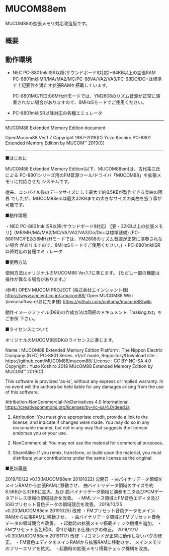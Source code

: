 # MUCOM88em

MUCOM88の拡張メモリ対応改造版です。

## 概要



## 動作環境

- NEC PC-8801mkⅡSR以降(サウンドボードⅡ対応)+64KB以上の拡張RAM<br>
  PC-8801mkⅡMR/MA/MA2/MC/PC-88VA/VA2/VA3/PC-98DO/DO+は標準で上記要件を満たす拡張RAMを搭載しています。
  
  PC-8801MC/FE2の8MHzHモードでは、YM2608のリズム音源が正常に演奏されない場合がありますので、8MHzSモードでご使用ください。
- PC-8801mkⅡSR以降対応の各種エミュレータ









******************************************************************************
MUCOM88 Extended Memory Edition document

OpenMucom88 Ver.1.7 Copyright 1987-2019(C) Yuzo Koshiro
PC-8801 Extended Memory Edition by MUCOM™ 2019(C)
******************************************************************************


■はじめに

MUCOM88 Extended Memory Edition(以下、MUCOM88em)は、古代祐三氏による
PC-8801シリーズ用のFM音源ツール/ドライバ「MUCOM88」を拡張メモリに対応させた
システムです。

従来、コンパイル後のデータサイズにして最大で約8.5KBが製作できる楽曲の限界
でしたが、MUCOM88emは最大32KBまでの大きなサイズの楽曲を扱う事が可能です。


■動作環境

・NEC PC-8801mkⅡSR以降(サウンドボードⅡ対応)
  【要・32KB以上の拡張メモリ】(MR/MH/MA/MA2/MC/VA/VA2/VA3/Do/Do+は標準装備)
  (PC-8801MC/FE2の8MHzHモードでは、YM2608のリズム音源が正常に演奏されない場合
がありますので、8MHzSモードでご使用ください。)
・PC-8801mkⅡSR以降対応の各種エミュレータ


■使用方法

使用方法はオリジナルのMUCOM88 Ver.1.7に準じます。
(ただし一部の機能は操作が異なる場合があります。)

(参考)
OPEN MUCOM PROJECT (株式会社エインシャント様)
https://www.ancient.co.jp/~mucom88/
Open MUCOM88 Wiki (onionsoftware/おにたま様)
https://github.com/onitama/mucom88/wiki

動作イメージファイル(D88)の作成方法は同梱のドキュメント「making.txt」をご参照
下さい。


■ライセンスについて

オリジナルのMUCOM88SDKのライセンスに準じます。

Name        : MUCOM88 Extended Memory Edition
Platform    : The Nippon Electric Company (NEC) PC-8801 Series. v1/v2 mode,
Repository/Download site : https://github.com/MUCOM88/mucom88/
License     : CC BY-NC-SA 4.0
Copyright   : Yuzo Koshiro 2018
MUcOM88 Extended Memory Edition by MUCOM™ 2019(C)

This software is provided 'as-is', without any express or implied warranty.
In no event will the authors be held liable for any damages arising from 
the use of this software.

Attribution-NonCommercial-NoDerivatives 4.0 International.
https://creativecommons.org/licenses/by-nc-sa/4.0/deed.ja

1. Attribution:
   You must give appropriate credit, provide a link to the license, and indicate
   if changes were made. You may do so in any reasonable manner, but not in any
   way that suggests the licensor endorses you or your use.

2. NonCommercial:
   You may not use the material for commercial purposes.

3. ShareAlike:
   If you remix, transform, or build upon the material, you must distribute
   your contributions under the same license as the original.


■更新履歴

2019/10/22 v0.10(MUCOM88em 20191022) 公開日
           ・曲バイナリデータ領域をメインRAMから拡張RAMに移動させ、
             曲バイナリデータ領域のサイズを約8.5KBから32KBに拡大、及び
             曲バイナリデータ領域と演奏モニタ及びPCMデータアドレス情報の領域競合を改善。
           ・MMLソース領域とFM音色エディタ及びSSGプリセット音色データの領域競合を改善。
2019/10/25 v0.20(MUCOM88em 20191025) 改修
           ・FMプリセット音色データをメインRAMから拡張RAMに移動させ、
           ・曲バイナリデータ領域とFMプリセット音色データの領域競合を改善。
           ・起動時の拡張メモリ搭載チェック機構を追加。
           ・FMプリセット音色(@0、@1)が壊れる仕様バグの修正。
2019/11/17 v0.30(MUCOM88em 20191117) 改修
           ・Jコマンドが正常に動作しないバグの修正。
           ・FM音色エディタをメインRAMから拡張RAMに移動させ、
             メインメモリのフリーエリアを拡大。
           ・起動時の拡張メモリ搭載チェック機構を改良。
